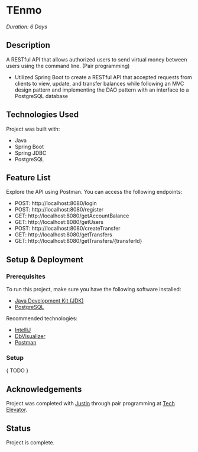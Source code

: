 # TEnmo
_Duration: 6 Days_

## Description
A RESTful API that allows authorized users to send virtual money between users using the command line. (Pair programming)
- Utilized Spring Boot to create a RESTful API that accepted requests from clients to view, update, and transfer balances while following an MVC design pattern and implementing the DAO pattern with an interface to a PostgreSQL database

## Technologies Used
Project was built with:
- Java
- Spring Boot
- Spring JDBC
- PostgreSQL

## Feature List
Explore the API using Postman. You can access the following endpoints:

- POST: http://localhost:8080/login
- POST: http://localhost:8080/register
- GET: http://localhost:8080/getAccountBalance
- GET: http://localhost:8080/getUsers
- POST: http://localhost:8080/createTransfer
- GET: http://localhost:8080/getTransfers
- GET: http://localhost:8080/getTransfers/{transferId}

## Setup & Deployment

### Prerequisites
To run this project, make sure you have the following software installed:

- [Java Development Kit (JDK)](https://www.oracle.com/java/technologies/)
- [PostgreSQL](https://www.postgresql.org/)

Recommended technologies:

- [IntelliJ](https://www.jetbrains.com/idea/)
- [DbVisualizer](https://www.dbvis.com/)
- [Postman](https://www.postman.com/)

### Setup
{ TODO }

## Acknowledgements
Project was completed with [Justin](https://github.com/justinparker9) through pair programming at [Tech Elevator](https://www.techelevator.com/).

## Status
Project is complete.
